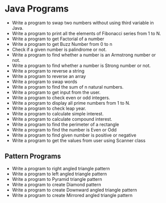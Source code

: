 # Java Programs

- Write a program to swap two numbers without using third variable in Java.
- Write a program to print all the elements of Fibonacci series from 1 to N.
- Write a program to get Factorial of a number
- Write a program to get Buzz Number from 0 to n
- Check if a given number is palindrome or not.
- Write a program to find whether a number is an Armstrong number or not.
- Write a program to find whether a number is Strong number or not.
- Write a program to reverse a string
- Write a program to reverse an array
- Write a program to swap words
- Write a program to find the sum of n natural numbers.
- Write a program to get input from the user.
- Write a program to check even or odd integers.
- Write a program to display all prime numbers from 1 to N.
- Write a program to check leap year.
- Write a program to calculate simple interest.
- Write a program to calculate compound interest.
- Write a program to find the perimeter of a rectangle
- Write a program to find the number is Even or Odd
- Write a program to find given number is positive or negative
- Write a program to get the values from user using Scanner class

## Pattern Programs
- Write a program to right angled triangle pattern
- Write a program to left angled triangle pattern
- Write a program to Pyramid triangle pattern
- Write a program to create Diamond pattern
- Write a program to create Downward angled triangle pattern
- Write a program to create Mirrored angled triangle pattern

